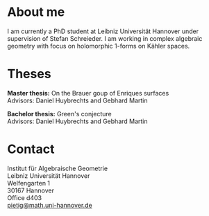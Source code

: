 # About me
I am currently a PhD student at Leibniz Universität Hannover under supervision of Stefan Schreieder. I am working in complex algebraic geometry with focus on holomorphic 1-forms on Kähler spaces.

# Theses
**Master thesis:** On the Brauer goup of Enriques surfaces  
Advisors: Daniel Huybrechts and Gebhard Martin  

**Bachelor thesis:** Green's conjecture  
Advisors: Daniel Huybrechts and Gebhard Martin

# Contact
Institut für Algebraische Geometrie  
Leibniz Universität Hannover  
Welfengarten 1  
30167 Hannover  
Office d403  
pietig@math.uni-hannover.de
